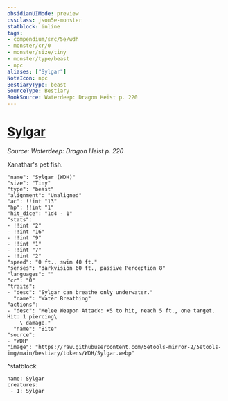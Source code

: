 ```yaml
---
obsidianUIMode: preview
cssclass: json5e-monster
statblock: inline
tags:
- compendium/src/5e/wdh
- monster/cr/0
- monster/size/tiny
- monster/type/beast
- npc
aliases: ["Sylgar"]
NoteIcon: npc
BestiaryType: beast
SourceType: Bestiary
BookSource: Waterdeep: Dragon Heist p. 220
---
```

# [Sylgar](2-Mechanics/CLI/bestiary/npc/sylgar-wdh.md)
*Source: Waterdeep: Dragon Heist p. 220*  

Xanathar's pet fish.

```statblock
"name": "Sylgar (WDH)"
"size": "Tiny"
"type": "beast"
"alignment": "Unaligned"
"ac": !!int "13"
"hp": !!int "1"
"hit_dice": "1d4 - 1"
"stats":
- !!int "2"
- !!int "16"
- !!int "9"
- !!int "1"
- !!int "7"
- !!int "2"
"speed": "0 ft., swim 40 ft."
"senses": "darkvision 60 ft., passive Perception 8"
"languages": ""
"cr": "0"
"traits":
- "desc": "Sylgar can breathe only underwater."
  "name": "Water Breathing"
"actions":
- "desc": "Melee Weapon Attack: +5 to hit, reach 5 ft., one target. Hit: 1 piercing\
    \ damage."
  "name": "Bite"
"source":
- "WDH"
"image": "https://raw.githubusercontent.com/5etools-mirror-2/5etools-img/main/bestiary/tokens/WDH/Sylgar.webp"
```
^statblock

```encounter-table
name: Sylgar
creatures:
 - 1: Sylgar
```